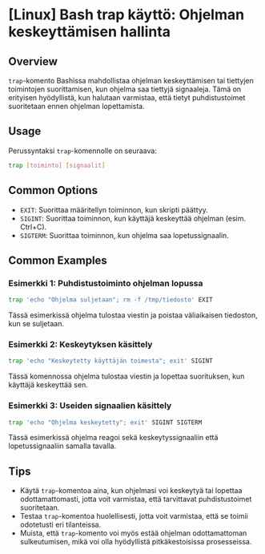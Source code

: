 # [Linux] Bash trap käyttö: Ohjelman keskeyttämisen hallinta

## Overview
`trap`-komento Bashissa mahdollistaa ohjelman keskeyttämisen tai tiettyjen toimintojen suorittamisen, kun ohjelma saa tiettyjä signaaleja. Tämä on erityisen hyödyllistä, kun halutaan varmistaa, että tietyt puhdistustoimet suoritetaan ennen ohjelman lopettamista.

## Usage
Perussyntaksi `trap`-komennolle on seuraava:

```bash
trap [toiminto] [signaalit]
```

## Common Options
- `EXIT`: Suorittaa määritellyn toiminnon, kun skripti päättyy.
- `SIGINT`: Suorittaa toiminnon, kun käyttäjä keskeyttää ohjelman (esim. Ctrl+C).
- `SIGTERM`: Suorittaa toiminnon, kun ohjelma saa lopetussignaalin.

## Common Examples

### Esimerkki 1: Puhdistustoiminto ohjelman lopussa
```bash
trap 'echo "Ohjelma suljetaan"; rm -f /tmp/tiedosto' EXIT
```
Tässä esimerkissä ohjelma tulostaa viestin ja poistaa väliaikaisen tiedoston, kun se suljetaan.

### Esimerkki 2: Keskeytyksen käsittely
```bash
trap 'echo "Keskeytetty käyttäjän toimesta"; exit' SIGINT
```
Tässä komennossa ohjelma tulostaa viestin ja lopettaa suorituksen, kun käyttäjä keskeyttää sen.

### Esimerkki 3: Useiden signaalien käsittely
```bash
trap 'echo "Ohjelma keskeytetty"; exit' SIGINT SIGTERM
```
Tässä esimerkissä ohjelma reagoi sekä keskeytyssignaaliin että lopetussignaaliin samalla tavalla.

## Tips
- Käytä `trap`-komentoa aina, kun ohjelmasi voi keskeytyä tai lopettaa odottamattomasti, jotta voit varmistaa, että tarvittavat puhdistustoimet suoritetaan.
- Testaa `trap`-komentoa huolellisesti, jotta voit varmistaa, että se toimii odotetusti eri tilanteissa.
- Muista, että `trap`-komento voi myös estää ohjelman odottamattoman sulkeutumisen, mikä voi olla hyödyllistä pitkäkestoisissa prosesseissa.